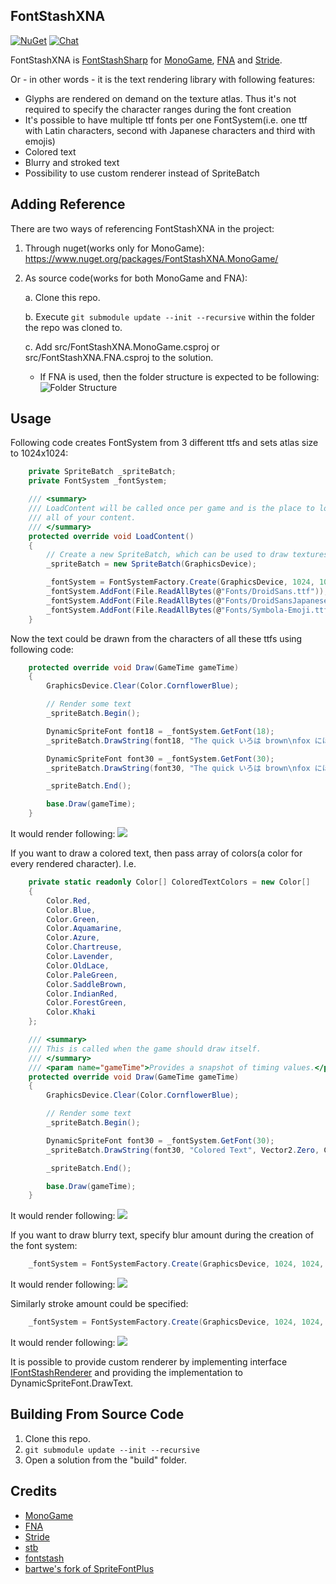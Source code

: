 ## FontStashXNA
[![NuGet](https://img.shields.io/nuget/v/FontStashXNA.MonoGame.svg)](https://www.nuget.org/packages/FontStashXNA.MonoGame/) 
[![Chat](https://img.shields.io/discord/628186029488340992.svg)](https://discord.gg/ZeHxhCY)

FontStashXNA is [FontStashSharp](https://github.com/rds1983/FontStashSharp) for [MonoGame](https://www.monogame.net/), [FNA](https://fna-xna.github.io/) and [Stride](https://stride3d.net/).

Or - in other words - it is the text rendering library with following features:

* Glyphs are rendered on demand on the texture atlas. Thus it's not required to specify the character ranges during the font creation
* It's possible to have multiple ttf fonts per one FontSystem(i.e. one ttf with Latin characters, second with Japanese characters and third with emojis)
* Colored text
* Blurry and stroked text
* Possibility to use custom renderer instead of SpriteBatch

## Adding Reference
There are two ways of referencing FontStashXNA in the project:
1. Through nuget(works only for MonoGame): https://www.nuget.org/packages/FontStashXNA.MonoGame/
2. As source code(works for both MonoGame and FNA):
    
    a. Clone this repo.
    
    b. Execute `git submodule update --init --recursive` within the folder the repo was cloned to.
    
    c. Add src/FontStashXNA.MonoGame.csproj or src/FontStashXNA.FNA.csproj to the solution.

      * If FNA is used, then the folder structure is expected to be following: ![Folder Structure](/images/FolderStructure.png)
      
## Usage
Following code creates FontSystem from 3 different ttfs and sets atlas size to 1024x1024:
```c#
    private SpriteBatch _spriteBatch; 
    private FontSystem _fontSystem;

    /// <summary>
    /// LoadContent will be called once per game and is the place to load
    /// all of your content.
    /// </summary>
    protected override void LoadContent()
    {
        // Create a new SpriteBatch, which can be used to draw textures.
        _spriteBatch = new SpriteBatch(GraphicsDevice);

        _fontSystem = FontSystemFactory.Create(GraphicsDevice, 1024, 1024);
        _fontSystem.AddFont(File.ReadAllBytes(@"Fonts/DroidSans.ttf"));
        _fontSystem.AddFont(File.ReadAllBytes(@"Fonts/DroidSansJapanese.ttf"));
        _fontSystem.AddFont(File.ReadAllBytes(@"Fonts/Symbola-Emoji.ttf"));
    }
```

Now the text could be drawn from the characters of all these ttfs using following code:
```c#
    protected override void Draw(GameTime gameTime)
    {
        GraphicsDevice.Clear(Color.CornflowerBlue);

        // Render some text
        _spriteBatch.Begin();

        DynamicSpriteFont font18 = _fontSystem.GetFont(18);
        _spriteBatch.DrawString(font18, "The quick いろは brown\nfox にほへ jumps over\nt🙌h📦e l👏a👏zy dog", new Vector2(0, 0), Color.White);

        DynamicSpriteFont font30 = _fontSystem.GetFont(30);
        _spriteBatch.DrawString(font30, "The quick いろは brown\nfox にほへ jumps over\nt🙌h📦e l👏a👏zy dog", new Vector2(0, 80), Color.Yellow);

        _spriteBatch.End();

        base.Draw(gameTime);
    }
```
It would render following:
![](/images/screenshot1.png)

If you want to draw a colored text, then pass array of colors(a color for every rendered character).
I.e.
```c#
    private static readonly Color[] ColoredTextColors = new Color[]
    {
        Color.Red,
        Color.Blue,
        Color.Green,
        Color.Aquamarine,
        Color.Azure,
        Color.Chartreuse,
        Color.Lavender,
        Color.OldLace,
        Color.PaleGreen,
        Color.SaddleBrown,
        Color.IndianRed,
        Color.ForestGreen,
        Color.Khaki
    };

    /// <summary>
    /// This is called when the game should draw itself.
    /// </summary>
    /// <param name="gameTime">Provides a snapshot of timing values.</param>
    protected override void Draw(GameTime gameTime)
    {
        GraphicsDevice.Clear(Color.CornflowerBlue);

        // Render some text
        _spriteBatch.Begin();

        DynamicSpriteFont font30 = _fontSystem.GetFont(30);
        _spriteBatch.DrawString(font30, "Colored Text", Vector2.Zero, ColoredTextColors);

        _spriteBatch.End();

        base.Draw(gameTime);
    }
```
It would render following:
![](/images/screenshot2.png)

If you want to draw blurry text, specify blur amount during the creation of the font system:
```c#
    _fontSystem = FontSystemFactory.Create(GraphicsDevice, 1024, 1024, 2);
```
It would render following:
![](/images/screenshot3.png)

Similarly stroke amount could be specified:
```c#
    _fontSystem = FontSystemFactory.Create(GraphicsDevice, 1024, 1024, 0, 1);
```
It would render following:
![](/images/screenshot4.png)

It is possible to provide custom renderer by implementing interface [IFontStashRenderer](https://github.com/rds1983/FontStashSharp/blob/main/src/FontStashSharp/Interfaces/IFontStashRenderer.cs) and providing the implementation to DynamicSpriteFont.DrawText.

## Building From Source Code
1. Clone this repo.
2. `git submodule update --init --recursive`
3. Open a solution from the "build" folder.

## Credits
* [MonoGame](http://www.monogame.net/)
* [FNA](https://github.com/FNA-XNA/FNA)
* [Stride](https://stride3d.net/)
* [stb](https://github.com/nothings/stb)
* [fontstash](https://github.com/memononen/fontstash)
* [bartwe's fork of SpriteFontPlus](https://github.com/bartwe/SpriteFontPlus)
